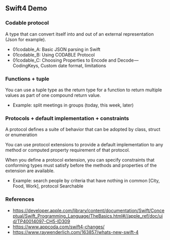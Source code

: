 Swift4 Demo
-

### Codable protocol
A type that can convert itself into and out of an external representation (Json for example).

- 01codable_A: Basic JSON parsing in Swift
- 01codable_B: Using CODABLE Protocol
- 01codable_C: Choosing Properties to Encode and Decode — CodingKeys, Custom date format, limitations

### Functions + tuple
You can use a tuple type as the return type for a function to return multiple values as part of one compound return value.

- Example: split meetings in groups (today, this week, later)

### Protocols + default implementation + constraints
A protocol defines a suite of behavior that can be adopted by class, struct or enumeration

You can use protocol extensions to provide a default implementation to any method or computed property requirement of that protocol.

When you define a protocol extension, you can specify constraints that conforming types must satisfy before the methods and properties of the extension are available.

- Example: search people by criteria that have nothing in common [City, Food, Work], protocol Searchable


### References
- https://developer.apple.com/library/content/documentation/Swift/Conceptual/Swift_Programming_Language/TheBasics.html#//apple_ref/doc/uid/TP40014097-CH5-ID309
- https://www.appcoda.com/swift4-changes/
- https://www.raywenderlich.com/163857/whats-new-swift-4
